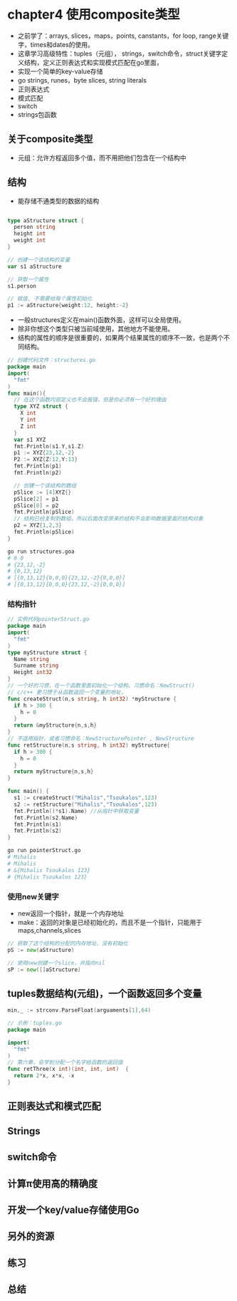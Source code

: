 # chapter4 使用composite类型
- 之前学了：arrays, slices，maps，points, canstants，for loop, range关键字，times和dates的使用。
- 这章学习高级特性：tuples（元组）， strings，switch命令，struct关键字定义结构，定义正则表达式和实现模式匹配在go里面，
- 实现一个简单的key-value存储
- go strings, runes，byte slices, string literals
- 正则表达式
- 模式匹配
- switch
- strings包函数

## 关于composite类型
- 元组：允许方程返回多个值，而不用把他们包含在一个结构中

## 结构
- 能存储不通类型的数据的结构
```go

type aStructure struct {
  person string
  height int
  weight int
}

// 创建一个该结构的变量
var s1 aStructure

// 获取一个属性
s1.person

// 赋值, 不需要给每个属性初始化
p1 := aStructure{weight:12, height:-2}

```
- 一般structures定义在main()函数外面，这样可以全局使用。
- 除非你想这个类型只被当前域使用，其他地方不能使用。
- 结构的属性的顺序是很重要的，如果两个结果属性的顺序不一致，也是两个不同结构。
```go
// 创建代码文件：structures.go
package main
import(
  "fmt"
)
func main(){
  // 在这个函数内部定义也不会报错，但是你必须有一个好的理由
  type XYZ struct {
    X int
    Y int
    Z int
  }
  var s1 XYZ
  fmt.Println(s1.Y,s1.Z)
  p1 := XYZ{23,12,-2}
  P2 := XYZ{Z:12,Y:13}
  fmt.Println(p1)
  fmt.Println(p2)

  // 创建一个该结构的数组
  pSlice := [4]XYZ{}
  pSlice[2] = p1
  pSlice[0] = p2
  fmt.Println(pSlice)
  // 结构已经复制到数组，所以后面改变原来的结构不会影响数据里面的结构对象
  p2 = XYZ{1,2,3}
  fmt.Println(pSlice)
}
```

```bash
go run structures.goa
# 0 0
# {23,12,-2}
# {0,13,12}
# [{0,13,12}{0,0,0}{23,12,-2}{0,0,0}]
# [{0,13,12}{0,0,0}{23,12,-2}{0,0,0}]
```
### 结构指针
```go
// 实例代码pointerStruct.go
package main
import(
  "fmt"
)
type myStructure struct {
  Name string
  Surname string
  Height int32
}
// 一个好的习惯，在一个函数里面初始化一个结构。习惯命名：NewStruct()
// c/c++ 更习惯于从函数返回一个变量的地址，
func createStruct(n,s string, h int32) *myStructure {
  if h > 300 {
    h = 0
  }
  return &myStructure{n,s,h}
}
// 不适用指针，或者习惯命名：NewStructurePointer , NewStructure
func retStructure(n,s string, h int32) myStructure{
  if h > 300 {
    h = 0
  }
  return myStructure{n,s,h}
}

func main() {
  s1 := createStruct("Mihalis","Tsoukalos",123)
  s2 := retStructure("Mihalis","Tsoukalos",123)
  fmt.Println((*s1).Name) //从指针中获取变量
  fmt.Println(s2.Name)
  fmt.Println(s1)
  fmt.Println(s2)
}
```

```bash
go run pointerStruct.go
# Mihalis
# Mihalis
# &{Mihalis Tsoukalos 123}
# {Mihalis Tsoukalos 123}
```
### 使用new关键字
- new返回一个指针，就是一个内存地址
- make：返回的对象是已经初始化的，而且不是一个指针，只能用于maps,channels,slices

```go
// 获取了这个结构的分配的内存地址，没有初始化
pS := new(aStructure)

// 使用new创建一个slice，并指向nil
sP := new([]aStructure)

```

## tuples数据结构(元组)，一个函数返回多个变量
```go
min,_ := strconv.ParseFloat(arguaments[1],64)
```

```go
// 示例：tuples.go
package main

import(
  "fmt"
)
// 第六章，会学到分配一个名字给函数的返回值
func retThree(x int)(int, int, int)  {
  return 2*x, x*x, -x
}

```
## 正则表达式和模式匹配
## Strings
## switch命令
## 计算π使用高的精确度
## 开发一个key/value存储使用Go
## 另外的资源
## 练习
## 总结
